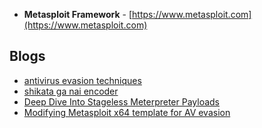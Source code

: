 - **Metasploit Framework** - [https://www.metasploit.com](https://www.metasploit.com)

 ## Blogs
- [antivirus evasion techniques](https://hivepro.com/blog/antivirus-evasion-techniques/)
- [shikata ga nai encoder](https://cloud.google.com/blog/topics/threat-intelligence/shikata-ga-nai-encoder-still-going-strong/)
- [Deep Dive Into Stageless Meterpreter Payloads](https://www.rapid7.com/blog/post/2015/03/25/stageless-meterpreter-payloads/)
- [Modifying Metasploit x64 template for AV evasion](https://www.blackhillsinfosec.com/modifying-metasploit-x64-template-for-av-evasion/)
